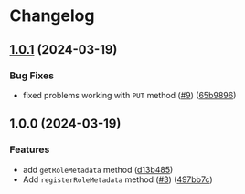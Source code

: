 # Changelog

## [1.0.1](https://github.com/m1sk9/linked-role-lib/compare/v1.0.0...v1.0.1) (2024-03-19)


### Bug Fixes

* fixed problems working with `PUT` method ([#9](https://github.com/m1sk9/linked-role-lib/issues/9)) ([65b9896](https://github.com/m1sk9/linked-role-lib/commit/65b9896a5e27c73a13978453e32330956f29e7c9))

## 1.0.0 (2024-03-19)


### Features

* add `getRoleMetadata` method ([d13b485](https://github.com/m1sk9/linked-role-lib/commit/d13b485867aa29c590072c51c01de793a821b705))
* Add `registerRoleMetadata` method ([#3](https://github.com/m1sk9/linked-role-lib/issues/3)) ([497bb7c](https://github.com/m1sk9/linked-role-lib/commit/497bb7c547f4240437a25ad17482ea3d92b6cad3))
